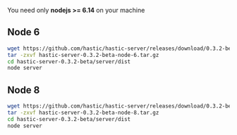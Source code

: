 You need only **nodejs >= 6.14** on your machine

## Node 6
```bash
wget https://github.com/hastic/hastic-server/releases/download/0.3.2-beta/hastic-server-0.3.2-beta-node-6.tar.gz
tar -zxvf hastic-server-0.3.2-beta-node-6.tar.gz
cd hastic-server-0.3.2-beta/server/dist
node server
```

## Node 8
```bash
wget https://github.com/hastic/hastic-server/releases/download/0.3.2-beta/hastic-server-0.3.2-beta-node-8.tar.gz
tar -zxvf hastic-server-0.3.2-beta-node-8.tar.gz
cd hastic-server-0.3.2-beta/server/dist
node server
```